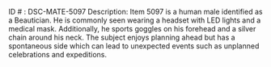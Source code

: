 ID # : DSC-MATE-5097
Description: Item 5097 is a human male identified as a Beautician. He is commonly seen wearing a headset with LED lights and a medical mask. Additionally, he sports goggles on his forehead and a silver chain around his neck. The subject enjoys planning ahead but has a spontaneous side which can lead to unexpected events such as unplanned celebrations and expeditions.